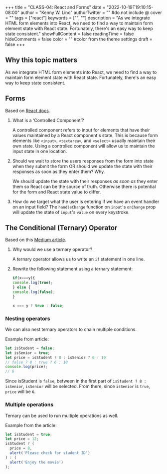 +++
title = "CLASS-04: React and Forms"
date = "2022-10-19T19:10:15-08:00"
author = "Kenny W. Lino"
authorTwitter = "" #do not include @
cover = ""
tags = ["react"]
keywords = ["", ""]
description = "As we integrate HTML form elements into React, we need to find a way to maintain form element state with React state. Fortunately, there's an easy way to keep state consistent."
showFullContent = false
readingTime = false
hideComments = false
color = "" #color from the theme settings
draft = false
+++

## Why this topic matters

As we integrate HTML form elements into React, we need to find a way to maintain form element state with React state. Fortunately, there's an easy way to keep state consistent.

## Forms

Based on [React docs](https://reactjs.org/docs/forms.html).

1. What is a ‘Controlled Component’?

    A controlled component refers to input for elements that have their values maintained by a React component's state. This is because form elements like `<input>`, `<textarea>`, and `<select>` usually maintain their own state. Using a controlled component will allow us to maintain the input state in one location.

2. Should we wait to store the users responses from the form into state when they submit the form OR should we update the state with their responses as soon as they enter them? Why.

    We should update the state with their responses *as soon as* they enter them so React can be the source of truth. Otherwise there is potential for the form and React state value to differ.

3. How do we target what the user is entering if we have an event handler on an input field?
    The `handleChange` function on `input`'s `onChange` prop will update the state of `input`'s `value` on every keystroke.

## The Conditional (Ternary) Operator

Based on this [Medium article](https://codeburst.io/javascript-the-conditional-ternary-operator-explained-cac7218beeff).

1. Why would we use a ternary operator?

    A ternary operator allows us to write an `if` statement in one line.

2. Rewrite the following statement using a ternary statement:

    ```javascript
    if(x===y){
    console.log(true);
    } else {
    console.log(false);
    }
    ```

    ```javascript
    x === y ? true : false;
    ```

### Nesting operators

We can also nest ternary operators to chain multiple conditions.

Example from article:

```javascript
let isStudent = false;
let isSenior = true;
let price = isStudent ? 8 : isSenior ? 6 : 10
// false ? 8 : true ? 6 : 10
console.log(price);
// 6
```

Since isStudent is `false`, between in the first part of `isStudent ? 8 : isSenior`, `isSenior` will be selected. From there, since `isSenior` is `true`, `price` will be `6`.

### Multiple operations

Ternary can be used to run multiple operations as well.

Example from the article:

```javascript
let isStudent = true;
let price = 12;
isStudent ? (
  price = 8,
  alert('Please check for student ID')
) : (
  alert('Enjoy the movie')
);
```
